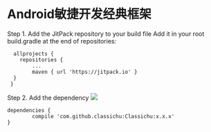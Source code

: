 # Android敏捷开发经典框架

Step 1. Add the JitPack repository to your build file Add it in your root build.gradle at the end of repositories:

      allprojects {
      	repositories {
	    	...
	    	maven { url 'https://jitpack.io' }
  	  }
     }
  
Step 2. Add the dependency  [![](https://jitpack.io/v/classichu/Classichu.svg)](https://jitpack.io/#classichu/Classichu)

    dependencies {
            compile 'com.github.classichu:Classichu:x.x.x'
    } 
